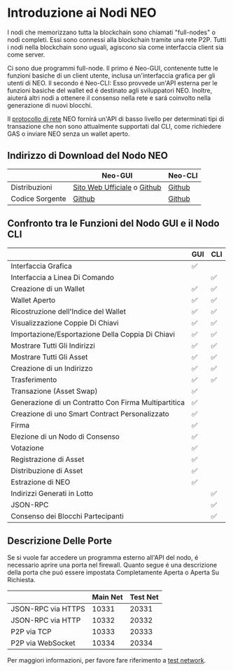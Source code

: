 # Introduzione ai Nodi NEO
I nodi che memorizzano tutta la blockchain sono chiamati "full-nodes" o nodi completi. Essi sono connessi alla blockchain tramite una rete P2P. Tutti i nodi nella blockchain sono uguali, agiscono sia come interfaccia client sia come server.

Ci sono due programmi full-node. Il primo é Neo-GUI, contenente tutte le funzioni basiche di un client utente, inclusa un'interfaccia grafica per gli utenti di NEO. Il secondo é Neo-CLI: Esso provvede un'API esterna per le funzioni basiche del wallet ed é destinato agli sviluppatori NEO. Inoltre, aiuterá altri nodi a ottenere il consenso nella rete e sará coinvolto nella generazione di nuovi blocchi.

Il [protocollo di rete](protocollo-di-rete.md) NEO fornirá un'API di basso livello per determinati tipi di transazione che non sono attualmente supportati dal CLI, come richiedere GAS o inviare NEO senza un wallet aperto. 

## Indirizzo di Download del Nodo NEO

|      | Neo-GUI                        | Neo-CLI                        |
| ---- | ---------------------------------------- | ---------------------------------------- |
| Distribuzioni | [Sito Web Ufficiale](https://www.neo.org/download) o [Github](https://github.com/neo-project/neo-gui/releases) | [Github](https://github.com/neo-project/neo-cli/releases) |
| Codice Sorgente | [Github](https://github.com/neo-project/neo-gui) | [Github](https://github.com/neo-project/neo-cli) |

## Confronto tra le Funzioni del Nodo GUI e il Nodo CLI

|           | GUI  | CLI  |
| --------- | ---- | ---- |
| Interfaccia Grafica | ✅    |      |
| Interfaccia a Linea Di Comando |      | ✅    |
| Creazione di un Wallet | ✅    | ✅    |
| Wallet Aperto | ✅    | ✅  |
| Ricostruzione dell'Indice del Wallet | ✅    | ✅    |
| Visualizzazione Coppie Di Chiavi | ✅    | ✅    |
| Importazione/Esportazione Della Coppia Di Chiavi| ✅    | ✅    |
| Mostrare Tutti Gli Indirizzi | ✅    | ✅    |
| Mostrare Tutti Gli Asset | ✅    | ✅    |
| Creazione di un Indirizzo | ✅    | ✅    |
| Trasferimento | ✅    | ✅    |
| Transazione (Asset Swap)  | ✅    |      |
| Generazione di un Contratto Con Firma Multipartitica | ✅    |      |
| Creazione di uno Smart Contract Personalizzato | ✅    |      |
| Firma | ✅    |      |
| Elezione di un Nodo di Consenso | ✅    |      |
| Votazione | ✅    |      |
| Registrazione di Asset | ✅    |      |
| Distribuzione di Asset | ✅    |      |
| Estrazione di NEO | ✅    |      |
| Indirizzi Generati in Lotto   |      | ✅    |
| JSON-RPC |      | ✅    |
| Consenso dei Blocchi Partecipanti |      | ✅    |

## Descrizione Delle Porte

Se si vuole far accedere un programma esterno all'API del nodo, é necessario aprire una porta nel firewall. Quanto segue é una descrizione della porta che puó essere impostata Completamente Aperta o Aperta Su Richiesta.

|                    | Main Net | Test Net |
| ------------------ | ------------ | ------------- |
| JSON-RPC via HTTPS | 10331        | 20331         |
| JSON-RPC via HTTP  | 10332        | 20332         |
| P2P via TCP        | 10333        | 20333         |
| P2P via WebSocket  | 10334        | 20334         |

Per maggiori informazioni, per favore fare riferimento a [test network](testnet.md).
